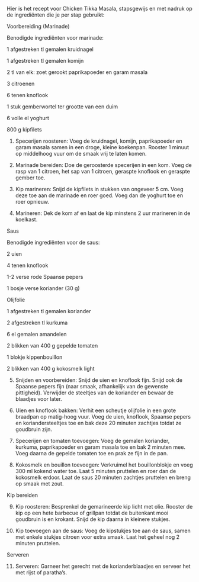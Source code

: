 Hier is het recept voor Chicken Tikka Masala, stapsgewijs en met nadruk op de ingrediënten die je per stap gebruikt:

Voorbereiding (Marinade)

Benodigde ingrediënten voor marinade:

1 afgestreken tl gemalen kruidnagel

1 afgestreken tl gemalen komijn

2 tl van elk: zoet gerookt paprikapoeder en garam masala

3 citroenen

6 tenen knoflook

1 stuk gemberwortel ter grootte van een duim

6 volle el yoghurt

800 g kipfilets


1. Specerijen roosteren: Voeg de kruidnagel, komijn, paprikapoeder en garam masala samen in een droge, kleine koekenpan. Rooster 1 minuut op middelhoog vuur om de smaak vrij te laten komen.


2. Marinade bereiden: Doe de geroosterde specerijen in een kom. Voeg de rasp van 1 citroen, het sap van 1 citroen, geraspte knoflook en geraspte gember toe.


3. Kip marineren: Snijd de kipfilets in stukken van ongeveer 5 cm. Voeg deze toe aan de marinade en roer goed. Voeg dan de yoghurt toe en roer opnieuw.


4. Marineren: Dek de kom af en laat de kip minstens 2 uur marineren in de koelkast.



Saus

Benodigde ingrediënten voor de saus:

2 uien

4 tenen knoflook

1-2 verse rode Spaanse pepers

1 bosje verse koriander (30 g)

Olijfolie

1 afgestreken tl gemalen koriander

2 afgestreken tl kurkuma

6 el gemalen amandelen

2 blikken van 400 g gepelde tomaten

1 blokje kippenbouillon

2 blikken van 400 g kokosmelk light


5. Snijden en voorbereiden: Snijd de uien en knoflook fijn. Snijd ook de Spaanse pepers fijn (naar smaak, afhankelijk van de gewenste pittigheid). Verwijder de steeltjes van de koriander en bewaar de blaadjes voor later.


6. Uien en knoflook bakken: Verhit een scheutje olijfolie in een grote braadpan op matig-hoog vuur. Voeg de uien, knoflook, Spaanse pepers en koriandersteeltjes toe en bak deze 20 minuten zachtjes totdat ze goudbruin zijn.


7. Specerijen en tomaten toevoegen: Voeg de gemalen koriander, kurkuma, paprikapoeder en garam masala toe en bak 2 minuten mee. Voeg daarna de gepelde tomaten toe en prak ze fijn in de pan.


8. Kokosmelk en bouillon toevoegen: Verkruimel het bouillonblokje en voeg 300 ml kokend water toe. Laat 5 minuten pruttelen en roer dan de kokosmelk erdoor. Laat de saus 20 minuten zachtjes pruttelen en breng op smaak met zout.



Kip bereiden

9. Kip roosteren: Besprenkel de gemarineerde kip licht met olie. Rooster de kip op een hete barbecue of grillpan totdat de buitenkant mooi goudbruin is en krokant. Snijd de kip daarna in kleinere stukjes.


10. Kip toevoegen aan de saus: Voeg de kipstukjes toe aan de saus, samen met enkele stukjes citroen voor extra smaak. Laat het geheel nog 2 minuten pruttelen.



Serveren

11. Serveren: Garneer het gerecht met de korianderblaadjes en serveer het met rijst of paratha’s.




